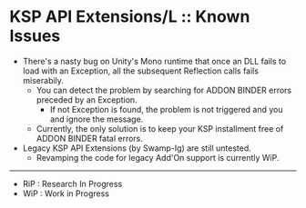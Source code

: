# KSP API Extensions/L :: Known Issues

* There's a nasty bug on Unity's Mono runtime that once an DLL fails to load with an Exception, all the subsequent Reflection calls fails miserabily.
	+ You can detect the problem by searching for ADDON BINDER errors preceded by an Exception.
		- If not Exception is found, the problem is not triggered and you and ignore the message.
	+ Currently, the only solution is to keep your KSP installment free of ADDON BINDER fatal errors.
* Legacy KSP API Extensions (by Swamp-Ig) are still untested.
	+ Revamping the code for legacy Add'On support is currently WiP.

- - - 

* RiP : Research In Progress
* WiP : Work in Progress
